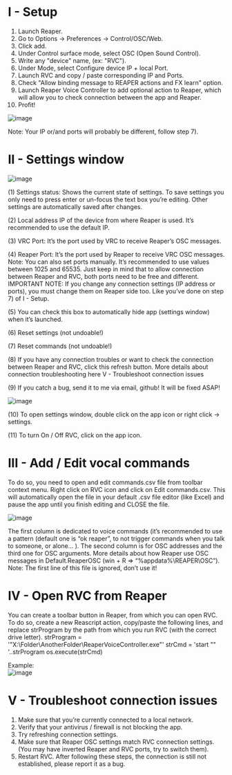 # I - Setup

1) Launch Reaper.
2) Go to Options -> Preferences -> Control/OSC/Web.
3) Click add.
4) Under Control surface mode, select OSC (Open Sound Control).
5) Write any "device" name, (ex: "RVC").
6) Under Mode, select Configure device IP + local Port.
7) Launch RVC and copy / paste corresponding IP and Ports.
8) Check "Allow binding message to REAPER actions and FX learn" option.
9) Launch Reaper Voice Controller to add optional action to Reaper, which will allow you to check connection between the app and Reaper.
10)	Profit!

![image](https://user-images.githubusercontent.com/78812716/180656634-26f43828-4540-4a6a-9931-2d8ca84d71dc.png)

Note: Your IP or/and ports will probably be different, follow step 7).

# II - Settings window
![image](https://user-images.githubusercontent.com/78812716/180657117-fd099b31-b895-42c7-91e4-552f5bda8ea2.png)

(1) Settings status: Shows the current state of settings. To save settings you only need to press enter or un-focus the text box you’re editing. Other settings are automatically saved after changes.

(2) Local address IP of the device from where Reaper is used. It’s recommended to use the default IP.

(3) VRC Port: It’s the port used by VRC to receive Reaper’s OSC messages. 

(4) Reaper Port: It’s the port used by Reaper to receive VRC OSC messages. 
Note: You can also set ports manually. It’s recommended to use values between 1025 and 65535. Just keep in mind that to allow connection between Reaper and RVC, both ports need to be free and different.
IMPORTANT NOTE: If you change any connection settings (IP address or ports), you must change them on Reaper side too. Like you’ve done on step 7) of I - Setup.

(5) You can check this box to automatically hide app (settings window) when it’s launched.

(6) Reset settings (not undoable!)

(7) Reset commands (not undoable!)

(8) If you have any connection troubles or want to check the connection between Reaper and RVC, click this refresh button. More details about connection troubleshooting here V - Troubleshoot connection issues

(9) If you catch a bug, send it to me via email, github! It will be fixed ASAP!

![image](https://user-images.githubusercontent.com/78812716/180656742-e4f56819-ef9a-46b6-a484-c438d0809219.png)

(10) To open settings window, double click on the app icon or right click -> settings. 

(11) To turn On / Off RVC, click on the app icon. 

# III - Add / Edit vocal commands
To do so, you need to open and edit commands.csv file from toolbar context menu. Right click on RVC icon and click on Edit commands.csv.
This will automatically open the file in your default .csv file editor (like Excel) and pause the app until you finish editing and CLOSE the file.

![image](https://user-images.githubusercontent.com/78812716/180656504-a42afbcf-cf97-4990-ad6e-3fb670ff081b.png)

The first column is dedicated to voice commands (it’s recommended to use a pattern (default one is “ok reaper”, to not trigger commands when you talk to someone, or alone… ).
The second column is for OSC addresses and the third one for OSC arguments. More details about how Reaper use OSC messages in Default.ReaperOSC (win + R => “%appdata%\REAPER\OSC”). Note: The first line of this file is ignored, don’t use it!

# IV - Open RVC from Reaper

You can create a toolbar button in Reaper, from which you can open RVC. To do so, create a new Reascript action, copy/paste the following lines, and replace strProgram by the path from which you run RVC (with the correct drive letter).
strProgram = '"X:\\Folder\\AnotherFolder\\ReaperVoiceController.exe"'
strCmd = 'start "" '..strProgram
os.execute(strCmd)

Example:  
![image](https://user-images.githubusercontent.com/78812716/180656487-40391961-f901-4853-8989-fe99f359d6ee.png)

# V - Troubleshoot connection issues

1) Make sure that you’re currently connected to a local network.
2) Verify that your antivirus / firewall is not blocking the app.
3) Try refreshing connection settings.
4) Make sure that Reaper OSC settings match RVC connection settings. (You may have inverted Reaper and RVC ports, try to switch them).
5) Restart RVC.
After following these steps, the connection is still not established, please report it as a bug.
